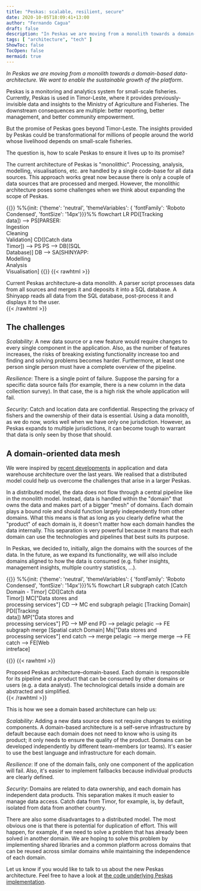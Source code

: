 ```yaml
---
title: "Peskas: scalable, resilient, secure"
date: 2020-10-05T18:09:41+13:00
author: "Fernando Cagua"
draft: false
description: "In Peskas we are moving from a monolith towards a domain-based data-architecture. We want to enable the sustainable growth of the platform*."
tags: [ "architecture", "tech" ] 
ShowToc: false 
TocOpen: false 
mermaid: true
---
```


*In Peskas we are moving from a monolith towards a domain-based data-architecture. We want to enable the sustainable growth of the platform*.

Peskas is a monitoring and analytics system for small-scale fisheries.
Currently, Peskas is used in Timor-Leste, where it provides previously-invisible data and insights to the Ministry of Agriculture and Fisheries. 
The downstream consequences are multiple: better reporting, better management, and better community empowerment. 

But the promise of Peskas goes beyond Timor-Leste. 
The insights provided by Peskas could be transformational for millions of people around the world whose livelihood depends on small-scale fisheries. 

The question is, how to scale Peskas to ensure it lives up to its promise? 

The current architecture of Peskas is "monolithic". 
Processing, analysis, modelling, visualisations, etc. are handled by a single code-base for all data sources. 
This approach works great now because there is only a couple of data sources that are processed and merged.
However, the monolithic architecture poses some challenges when we think about expanding the scope of Peskas. 

{{<mermaid>}}
%%{init: {'theme': 'neutral', 'themeVariables': { 'fontFamily': 'Roboto Condensed', 'fontSize': '14px'}}}%%
flowchart LR
  PD([Tracking<br>data]) --> PS[PARSER:<br/>Ingestion<br/>Cleaning<br/>Validation]
  CD([Catch data<br>Timor]) --> PS
  PS --> DB[(SQL<br>Database)]
  DB --> SA[SHINYAPP:<br>Modelling</br>Analysis<br/>Visualisation]
{{</mermaid>}}
{{< rawhtml >}}<figcaption>Current Peskas architecture–a data monolith. 
A parser script processes data from all sources and merges it and deposits it into a SQL database. 
A Shinyapp reads all data from the SQL database, post-process it and displays it to the user.</figcaption>{{< /rawhtml >}}

## The challenges

*Scalability*: 
A new data source or a new feature would require changes to every single component in the application. 
Also, as the number of features increases, the risks of breaking existing functionality increase too and finding and solving problems becomes harder.
Furthermore, at least one person single person must have a complete overview of the pipeline.

*Resilience*: There is a single point of failure. 
Suppose the parsing for a specific data source fails (for example, there is a new column in the data collection survey). 
In that case, the is a high risk the whole application will fail. 

*Security*: Catch and location data are confidential. 
Respecting the privacy of fishers and the ownership of their data is essential. 
Using a data monolith, as we do now, works well when we have only one jurisdiction. 
However, as Peskas expands to multiple jurisdictions, it can become tough to warrant that data is only seen by those that should.

## A domain-oriented data mesh

We were inspired by [recent developments](https://martinfowler.com/articles/data-monolith-to-mesh.html) in application and data warehouse architecture over the last years.
We realised that a distributed model could help us overcome the challenges that arise in a larger Peskas.

In a distributed model, the data does not flow through a central pipeline like in the monolith model. 
Instead, data is handled within the "domain" that owns the data and makes part of a bigger "mesh" of domains. 
Each domain plays a bound role and should function largely independently from other domains. 
What this means is that as long as you clearly define what the "product" of each domain is, it doesn't matter how each domain handles the data internally. 
This separation is very powerful because it means that each domain can use the technologies and pipelines that best suits its purpose. 

In Peskas, we decided to, initially, align the domains with the sources of the data. 
In the future, as we expand its functionality, we will also include domains aligned to how the data is consumed (e.g. fisher insights, management insights, multiple country statistics, ...).

{{<mermaid>}}
%%{init: {'theme': 'neutral', 'themeVariables': { 'fontFamily': 'Roboto Condensed', 'fontSize': '14px'}}}%%
flowchart LR
    subgraph catch [Catch Domain - Timor]
        CD([Catch data<br>Timor]) 
        MC["Data stores and<br>processing services"] 
        CD --> MC
    end
    subgraph pelagic [Tracking Domain]
        PD([Tracking<br>data])
        MP["Data stores and<br>processing services"] 
        PD --> MP
    end
    PD --> pelagic
    pelagic --> FE
    subgraph merge [Spatial catch Domain]
        Ms["Data stores and<br>processing services"] 
    end
    catch --> merge
    pelagic --> merge
    merge --> FE
    catch --> FE[Web<br>intreface]

{{</mermaid>}}
{{< rawhtml >}}<figcaption>Proposed Peskas architecture–domain-based. 
Each domain is responsible for its pipeline and a product that can be consumed by other domains or users (e.g. a data analyst). 
The technological details inside a domain are abstracted and simplified.</figcaption>{{< /rawhtml >}}

This is how we see a domain based architecture can help us: 

*Scalability*: Adding a new data source does not require changes to existing components. 
A domain-based architecture is a self-serve infrastructure by default because each domain does not need to know who is using its product; it only needs to ensure the quality of the product. 
Domains can be developed independently by different team-members (or teams). 
It's easier to use the best language and infrastructure for each domain.

*Resilience*: If one of the domain fails, only one component of the application will fail. 
Also, it's easier to implement fallbacks because individual products are clearly defined. 

*Security*: Domains are related to data ownership, and each domain has independent data products. 
This separation makes it much easier to manage data access. 
Catch data from Timor, for example, is, by default, isolated from data from another country. 

There are also some disadvantages to a distributed model. 
The most obvious one is that there is potential for duplication of effort. 
This will happen, for example, if we need to solve a problem that has already been solved in another domain. 
We are hoping to solve this problem by implementing shared libraries and a common platform across domains that can be reused across similar domains while maintaining the independence of each domain. 

Let us know if you would like to talk to us about the new Peskas architecture. Feel free to have a look at [the code underlying Peskas implementation](https://github.com/peskas-platform). 